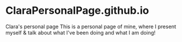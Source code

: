 # ClaraPersonalPage.github.io
Clara's personal page
This is a personal page of mine, where I present myself & talk about what I've been doing and what I am doing!
